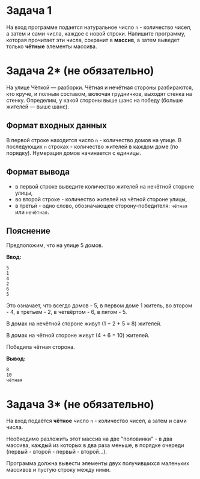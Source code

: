# Задача 1

На вход программе подается натуральное число `n` - количество чисел, а затем и сами числа, каждое с новой строки. Напишите программу, которая прочитает эти числа, сохранит в **массив**, а затем выведет только **чётные** элементы массива.

# Задача 2* (не обязательно)

На улице Чёткой — разборки. Чётная и нечётная стороны разбираются, кто круче, и полным составом, включая грудничков, выходят стенка на стенку. Определим, у какой стороны выше шанс на победу (больше жителей — выше шанс).

## Формат входных данных
В первой строке находится число `n` - количество домов на улице. В последующих `n` строках - количество жителей в каждом доме (по порядку). Нумерация домов начинается с единицы.

## Формат вывода
- в первой строке выведите количество жителей на нечётной стороне улицы,
- во второй строке - количество жителей на чётной стороне улицы,
- в третьй - одно слово, обозначающее сторону-победителя: `чётная` или `нечётная`.

## Пояснение
Предположим, что на улице 5 домов.

**Ввод:**
```
5
1
4
2
6
5
```
Это означает, что всегдо домов - 5, в первом доме 1 житель, во втором - 4, в третьем - 2, в четвёртом - 6, в пятом - 5.

В домах на нечётной стороне живут (1 + 2 + 5 = 8) жителей.

В домах на чётной стороне живут (4 + 6 = 10) жителей.

Победила чётная сторона.

**Вывод:**
```
8
10
чётная
```

# Задача 3* (не обязательно)

На вход подаётся **чётное** число `n` - количество чисел, а затем и сами числа.

Необходимо разложить этот массив на две "половинки" - в два массива, каждый из которых в два раза меньше, в порядке очереди (первый - второй - первый - второй...).

Программа должна вывести элементы двух получившихся маленьких массивов и пустую строку между ними.
